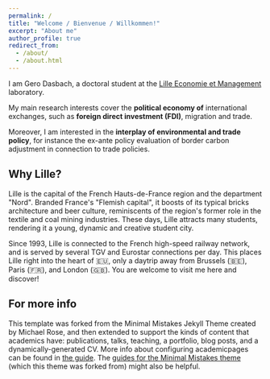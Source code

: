 ```yaml
---
permalink: /
title: "Welcome / Bienvenue / Willkommen!"
excerpt: "About me"
author_profile: true
redirect_from: 
  - /about/
  - /about.html
---
```


I am Gero Dasbach, a doctoral student at the [Lille Economie et Management](https://www.lem.univ-lille.fr) laboratory. 

My main research interests cover the __political economy of__ international exchanges, such as __foreign direct investment (FDI)__, migration and trade. 

Moreover, I am interested in the __interplay of environmental and trade policy__, for instance the ex-ante policy evaluation of border carbon adjustment in connection to trade policies.  

Why Lille?
------
Lille is the capital of the French Hauts-de-France region and the department "Nord". Branded France's "Flemish capital", it boosts of its typical bricks architecture and beer culture, reminiscents of the region's former role in the textile and coal mining industries. These days, Lille attracts many students, rendering it a young, dynamic and creative student city.  

Since 1993, Lille is connected to the French high-speed railway network, and is served by several TGV and Eurostar connections per day. This places Lille right into the heart of 🇪🇺, only a daytrip away from Brussels (🇧🇪), Paris (🇫🇷), and London (🇬🇧). You are welcome to visit me here and discover!

For more info
------
This template was forked from the Minimal Mistakes Jekyll Theme created by Michael Rose, and then extended to support the kinds of content that academics have: publications, talks, teaching, a portfolio, blog posts, and a dynamically-generated CV. More info about configuring academicpages can be found in [the guide](https://academicpages.github.io/markdown/). The [guides for the Minimal Mistakes theme](https://mmistakes.github.io/minimal-mistakes/docs/configuration/) (which this theme was forked from) might also be helpful.
